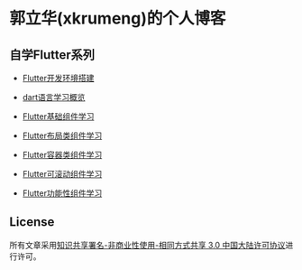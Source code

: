# 郭立华(xkrumeng)的个人博客

## 自学Flutter系列

- [Flutter开发环境搭建](./flutter/flutter_development_environment.md)

- [dart语言学习概览]()

- [Flutter基础组件学习]()

- [Flutter布局类组件学习]()

- [Flutter容器类组件学习]()

- [Flutter可滚动组件学习]()

- [Flutter功能性组件学习]()



## License

所有文章采用[知识共享署名-非商业性使用-相同方式共享 3.0 中国大陆许可协议](http://creativecommons.org/licenses/by-nc-sa/3.0/cn/)进行许可。
